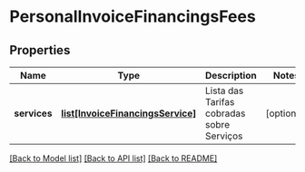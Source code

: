 # PersonalInvoiceFinancingsFees

## Properties
Name | Type | Description | Notes
------------ | ------------- | ------------- | -------------
**services** | [**list[InvoiceFinancingsService]**](InvoiceFinancingsService.md) | Lista das Tarifas cobradas sobre Serviços | [optional] 

[[Back to Model list]](../README.md#documentation-for-models) [[Back to API list]](../README.md#documentation-for-api-endpoints) [[Back to README]](../README.md)

